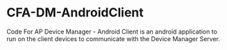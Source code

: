 # CFA-DM-AndroidClient
Code For AP Device Manager - Android Client is an android application to run on the client devices to communicate with the Device Manager Server.
